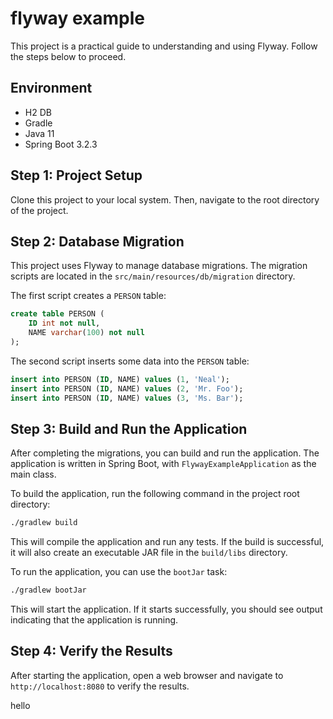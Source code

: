 # flyway example

This project is a practical guide to understanding and using Flyway. Follow the steps below to proceed.

## Environment

- H2 DB
- Gradle
- Java 11
- Spring Boot 3.2.3

## Step 1: Project Setup

Clone this project to your local system. Then, navigate to the root directory of the project.

## Step 2: Database Migration

This project uses Flyway to manage database migrations. The migration scripts are located in the `src/main/resources/db/migration` directory.

The first script creates a `PERSON` table:

```sql:src/main/resources/db/migration/V1_1_0__my_first_migration.sql
create table PERSON (
    ID int not null,
    NAME varchar(100) not null
);
```

The second script inserts some data into the `PERSON` table:

```sql:src/main/resources/db/migration/V2_1_0__my_first_migration2.sql
insert into PERSON (ID, NAME) values (1, 'Neal');
insert into PERSON (ID, NAME) values (2, 'Mr. Foo');
insert into PERSON (ID, NAME) values (3, 'Ms. Bar');
```

## Step 3: Build and Run the Application

After completing the migrations, you can build and run the application. The application is written in Spring Boot, with `FlywayExampleApplication` as the main class.

To build the application, run the following command in the project root directory:

```bash
./gradlew build
```

This will compile the application and run any tests. If the build is successful, it will also create an executable JAR file in the `build/libs` directory.

To run the application, you can use the `bootJar` task:

```bash
./gradlew bootJar
```

This will start the application. If it starts successfully, you should see output indicating that the application is running.

## Step 4: Verify the Results

After starting the application, open a web browser and navigate to `http://localhost:8080` to verify the results.


hello
